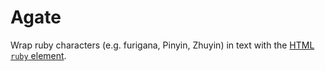 # Agate

Wrap ruby characters (e.g. furigana, Pinyin, Zhuyin) in text with the
[HTML `ruby` element][].

[HTML `ruby` element]: http://www.w3.org/TR/html5/text-level-semantics.html#the-ruby-element
